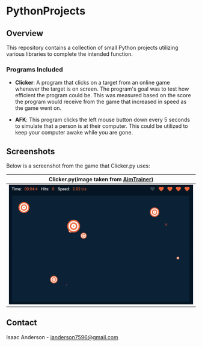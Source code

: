 # PythonProjects

## Overview

This repository contains a collection of small Python projects utilizing various libraries to complete the intended function.
### Programs Included

- **Clicker**: A program that clicks on a target from an online game whenever the target is on screen. The program's goal was to test how efficient the program could be. This was measured based on the score the program would receive from the game that increased in speed as the game went on.

- **AFK**: This program clicks the left mouse button down every 5 seconds to simulate that a person is at their computer. This could be utilized to keep your computer awake while you are gone.

## Screenshots

Below is a screenshot from the game that Clicker.py uses:

| Clicker.py(image taken from [AimTrainer]([aimtrainer.io/custom-challenge](https://aimtrainer.io/custom-challenge)))|
|-----------------|
| ![Target Game](Clicker/Screenshots/targetGame.png) |

## Contact

Isaac Anderson - ianderson7596@gmail.com
